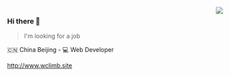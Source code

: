 <img align="right" src="https://github-readme-stats.vercel.app/api?username=wclimb&show_icons=true&icon_color=805AD5&text_color=718096&bg_color=ffffff&hide_title=true" />

### Hi there 👋

<!--
**wclimb/wclimb** is a ✨ _special_ ✨ repository because its `README.md` (this file) appears on your GitHub profile.

Here are some ideas to get you started:

- 🔭 I’m currently working on ...
- 🌱 I’m currently learning ...
- 👯 I’m looking to collaborate on ...
- 🤔 I’m looking for help with ...
- 💬 Ask me about ...
- 📫 How to reach me: ...
- 😄 Pronouns: ...
- ⚡ Fun fact: ...
-->


> I'm looking for a job

🇨🇳 China Beijing - 💻 Web Developer

http://www.wclimb.site
